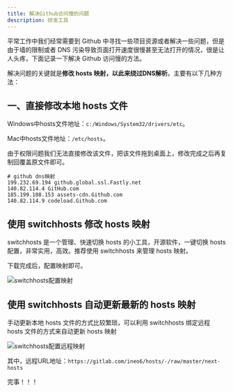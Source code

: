 ```yaml
---
title: 解决Github访问慢的问题
description: 研发工具
---
```


平常工作中我们经常需要到 Github 中寻找一些项目资源或者解决一些问题，但是由于墙的限制或者 DNS 污染导致页面打开速度很慢甚至无法打开的情况，很是让人头疼，下面记录一下解决 Github 访问慢的方法。

解决问题的关键就是**修改 hosts 映射，以此来绕过DNS解析**。主要有以下几种方法：

## 一、直接修改本地 hosts 文件

Windows中hosts文件地址：`c:/Windows/System32/drivers/etc`。

Mac中hosts文件地址：`/etc/hosts`。

由于权限问题我们无法直接修改该文件，把该文件拖到桌面上，修改完成之后再复制回覆盖原文件即可。

```hosts
# github dns映射
199.232.69.194 github.global.ssl.Fastly.net
140.82.114.4 GitHub.com
185.199.108.153 assets-cdn.Github.com
140.82.114.9 codeload.Github.com
```

## 使用 switchhosts 修改 hosts 映射

switchhosts 是一个管理、快速切换 hosts 的小工具，开源软件，一键切换 hosts 配置，非常实用，高效。推荐使用 switchhosts 来管理 hosts 映射。

下载完成后，配置映射即可。

![switchhosts配置映射](http://mufengtongxue.com/assets/images/blog_primary_tools_github_speed_up_1.png)

## 使用 switchhosts 自动更新最新的 hosts 映射

手动更新本地 hosts 文件的方式比较繁琐，可以利用 switchhosts 绑定远程 hosts 文件的方式来自动更新 hosts 映射

![switchhosts配置远程映射](http://mufengtongxue.com/assets/images/blog_primary_tools_github_speed_up_2.png)

其中，远程URL地址：`https://gitlab.com/ineo6/hosts/-/raw/master/next-hosts`

完事！！！
